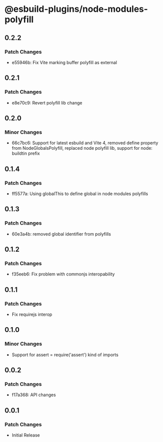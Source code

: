 # @esbuild-plugins/node-modules-polyfill

## 0.2.2

### Patch Changes

-   e55946b: Fix Vite marking buffer polyfill as external

## 0.2.1

### Patch Changes

-   e8e70c9: Revert polyfill lib change

## 0.2.0

### Minor Changes

-   66c7bc6: Support for latest esbuild and Vite 4, removed define property from NodeGlobalsPolyfill, replaced node polyfill lib, support for node: buildtin prefix

## 0.1.4

### Patch Changes

-   ff5577a: Using globalThis to define global in node modules polyfills

## 0.1.3

### Patch Changes

-   60e3a4b: removed global identifier from polyfills

## 0.1.2

### Patch Changes

-   f35eeb6: Fix problem with commonjs interopability

## 0.1.1

### Patch Changes

-   Fix requirejs interop

## 0.1.0

### Minor Changes

-   Support for assert = require('assert') kind of imports

## 0.0.2

### Patch Changes

-   f17a368: API changes

## 0.0.1

### Patch Changes

-   Initial Release
